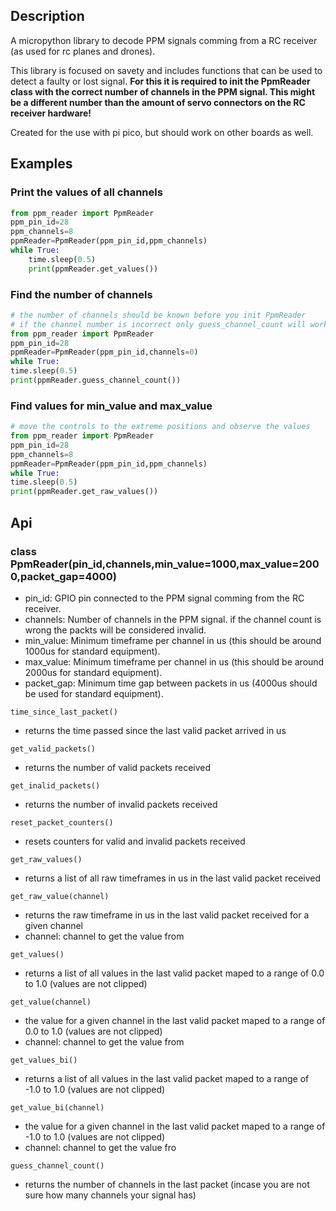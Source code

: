 ## Description
A micropython library to decode PPM signals comming from a RC receiver (as used for rc planes and drones).

This library is focused on savety and includes functions that can be used to detect a faulty or lost signal.
**For this it is required to init the PpmReader class with the correct number of channels in the PPM signal. This might be a different number than the amount of servo connectors on the RC receiver hardware!**

Created for the use with pi pico, but should work on other boards as well.

## Examples

### Print the values of all channels
```Python
from ppm_reader import PpmReader
ppm_pin_id=28
ppm_channels=8
ppmReader=PpmReader(ppm_pin_id,ppm_channels)
while True:
    time.sleep(0.5)
    print(ppmReader.get_values())
```
### Find the number of channels
```Python
# the number of channels should be known before you init PpmReader
# if the channel number is incorrect only guess_channel_count will work
from ppm_reader import PpmReader
ppm_pin_id=28
ppmReader=PpmReader(ppm_pin_id,channels=0)
while True:
time.sleep(0.5)
print(ppmReader.guess_channel_count())
```
### Find values for min_value and max_value
```Python
# move the controls to the extreme positions and observe the values
from ppm_reader import PpmReader
ppm_pin_id=28
ppm_channels=8
ppmReader=PpmReader(ppm_pin_id,ppm_channels)
while True:
time.sleep(0.5)
print(ppmReader.get_raw_values())
```
## Api
### class PpmReader(pin_id,channels,min_value=1000,max_value=2000,packet_gap=4000)
- pin_id: GPIO pin connected to the PPM signal comming from the RC receiver.
- channels: Number of channels in the PPM signal. if the channel count is wrong the packts will be considered invalid.       
- min_value: Minimum timeframe per channel in us (this should be around 1000us for standard equipment).
- max_value: Minimum timeframe per channel in us (this should be around 2000us for standard equipment).   
- packet_gap: Minimum time gap between packets in us (4000us should be used for standard equipment).

```time_since_last_packet()```
- returns the time passed since the last valid packet arrived in us

```get_valid_packets()```
- returns the number of valid packets received

```get_inalid_packets()```
- returns the number of invalid packets received
    
```reset_packet_counters()```
- resets counters for valid and invalid packets received
    
```get_raw_values()```
- returns a list of all raw timeframes in us in the last valid packet received

```get_raw_value(channel)```
- returns the raw timeframe in us in the last valid packet received for a given channel
- channel: channel to get the value from

```get_values()```
- returns a list of all values in the last valid packet maped to a range of 0.0 to 1.0 (values are not clipped)

```get_value(channel)```
- the value for a given channel in the last valid packet maped to a range of 0.0 to 1.0 (values are not clipped)
- channel: channel to get the value from

```get_values_bi()```
- returns a list of all values in the last valid packet maped to a range of -1.0 to 1.0 (values are not clipped)

```get_value_bi(channel)```
- the value for a given channel in the last valid packet maped to a range of -1.0 to 1.0 (values are not clipped)
- channel: channel to get the value fro


```guess_channel_count()```
- returns the number of channels in the last packet (incase you are not sure how many channels your signal has)
